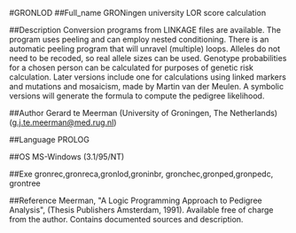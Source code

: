 #GRONLOD
##Full_name
GRONingen university LOR score calculation

##Description
Conversion programs from LINKAGE files are available. The program uses peeling and can employ nested conditioning. There is an automatic peeling program that will unravel (multiple) loops. Alleles do not need to be recoded, so real allele sizes can be used. Genotype probabilities for a chosen person can be calculated for purposes of genetic risk calculation. Later versions include one for calculations using linked markers and mutations and mosaicism, made by Martin van der Meulen. A symbolic versions will generate the formula to compute the pedigree likelihood.

##Author
Gerard te Meerman (University of Groningen, The Netherlands) (g.j.te.meerman@med.rug.nl)

##Language
PROLOG

##OS
MS-Windows (3.1/95/NT)

##Exe
gronrec,gronreca,gronlod,groninbr, gronchec,gronped,gronpedc, grontree

##Reference
Meerman, "A Logic Programming Approach to Pedigree Analysis", (Thesis Publishers Amsterdam, 1991). Available free of charge from the author. Contains documented sources and description.

